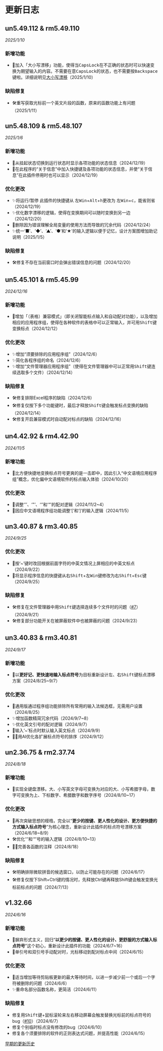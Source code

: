 # 更新日志
## un5.49.112 & rm5.49.110
*2025/1/10*

### 新增功能
* 🐣️加入「大小写漂移」功能，使得当<kbd>CapsLock</kbd>在不正确的状态时可以快速变换为期望输入的内容。不需要在意<kbd>CapsLock</kbd>的状态，也不需要按<kbd>Backspace</kbd>键啦。详细说明见[大小写漂移](../README.md#大小写漂移)（2025/1/10）

### 缺陷修复
* 🛠️重写获取光标前一个英文片段的函数，原来的函数功能上有问题（2025/1/11）

## un5.48.109 & rm5.48.107
*2025/1/6*

### 新增功能
* 🐣️从挂起状态切换到运行状态时显示各项功能的状态信息（2024/12/19）
* 🐣️在此程序的“关于信息”中加入快捷键及各项功能的状态信息，并使“关于信息”在此插件停用时也可以显示（2024/12/19）

### 优化更改
* ✨将运行/暂停 此插件的快捷键从 左<kbd>Win</kbd>+<kbd>Alt</kbd>+<kbd>h</kbd>更改为 左<kbd>Win</kbd>+<kbd>c</kbd>，能省则省（2024/12/19）
* ✨优化数字漂移的逻辑，使得在变换期间可以随时变换到另一边（2024/12/20）
* 🔧删除因为错误理解全局变量的使用方法而导致的冗余代码（2024/12/24）
* ✨️统一‘■’、‘◆’、‘▲’、‘●’和‘★’的输入逻辑以便于记忆，设计方案图增加助记说明（2025/1/5）

### 缺陷修复
* 🛠️修复不存在当前窗口时会弹出错误信息的问题（2024/12/20）

## un5.45.101 & rm5.45.99
*2024/12/16*

### 新增功能
* 🎊增加「（表格）兼容模式」（即关闭智能标点输入和自动配对功能），以及增加相应的应用程序组，使得在各种软件的表格中可以正常输入，并可用<kbd>Shift</kbd>键变换标点（2024/12/12）

### 优化更改
* ✨增加“须要排除的应用程序组”（2024/12/6）
* ✨简化各程序组的命名（2024/12/6）
* ✨增加“文件管理器应用程序组”（使得在文件管理器中可以正常用<kbd>Shift</kbd>键连续选取多个文件）（2024/12/14）

### 缺陷修复
* 🛠️修复排除Excel程序的缺陷（2024/12/6）
* 🛠️修复仅按下多个功能键时，最后才释放<kbd>Shift</kbd>键会触发标点变换的缺陷（2024/12/14）
* 🛠️修复开启兼容模式时自动配对标点的缺陷（2024/12/16）

## un4.42.92 & rm4.42.90
*2024/11/5*

### 新增功能
* 🎊比方便快捷地变换标点符号更爽的是一击即中，因此引入“中文语境应用程序组”概念，优化偏中文语境软件的标点输入体验（2024/10/20）

### 优化更改
* 🔧调整‘'’、‘"’、‘‘’和‘“’的配对逻辑（2024/11/2~4）
* 🔧因应中文语境程序组功能调整‘\[’和‘\]’的输入逻辑（2024/11/5）

## un3.40.87 & rm3.40.85
*2024/9/25*

### 优化更改
* 🔧️按‘~’键时改回根据前面字符的中英文情况上屏相应的中英文标点（2024/9/22）
* 🔧️将显示程序信息的快捷键从右<kbd>Shift</kbd>+左<kbd>Win</kbd>键修改为右<kbd>Shift</kbd>+<kbd>Esc</kbd>键（2024/9/25）

### 缺陷修复
* 🛠️修复在文件管理器中用<kbd>Shift</kbd>键选择连续多个文件时的问题（[#7](https://github.com/Lantaio/IME-booster-FinalD/issues/7)）（2024/9/21）
* 🛠️修复部分功能开关在被屏蔽软件中也被屏蔽的问题（2024/9/23）

## un3.40.83 & rm3.40.81
*2024/9/17*

### 新增功能
* 🎊以**更好记、更快速地输入标点符号**为目标重新设计左、右<kbd>Shift</kbd>键标点漂移方案（2024/8/25~9/7）

### 优化更改
* 🐣️通用版通过程序组功能排除所有常用的输入法候选框，无需用户设置（2024/8/25）
* ✨增加函数精简冗余代码（2024/9/7~8）
* ✨优化英文引号的配对逻辑（2024/9/7）
* 🔧️输入‘~’标点时默认输入英文标点（2024/9/9）
* 🐱‍🏍用AI优化各扩展标点符号的排序（2024/9/12）

## un2.36.75 & rm2.37.74
*2024/8/18*

### 新增功能
* 🎊实现全键盘漂移。大、小写英文字母可变换为对应的大、小写希腊字母，数字可变换为上、下标数字、希腊数字和数字序号（2024/8/10~17）

### 优化更改
* 🎊再次突破思想的桎梏，完全以“**更少的按键、更人性化的设计、更方便快捷的方式输入标点符号**”为核心理念，重新设计此插件的标点符号漂移方案（2024/6/18~8/9）
* 🛠️优化‘‘’和‘“’号的输入逻辑（2024/8/10~13）
* ✍🏻️完善各函数的注释（2024/8/18）

### 缺陷修复
* 🛠️明确排除微软拼音的候选窗口，以防止可能存在的问题（2024/6/17）
* 🛠️修复仅按下Shift+Ctrl键的情况时，先释放Ctrl键再释放Shift键会触发变换光标前标点的问题（2024/7/13）

## v1.32.66
*2024/6/16*

### 新增功能
* 🎊摒弃形式主义，回归“**以更少的按键、更人性化的设计、更舒服的方式输入标点符号**”这个初心，重新设计此插件的功能（2024/6/7~16）
* 🐣️单引号和双引号手动配对时，光标移动到配对标点中间（2024/6/15）

### 优化更改
* 🔧️适当增加等待剪贴板更新的最大等待时间，以进一步减少前一个或后一个字符被删除的问题（2024/6/6）
* ✨️重命名部分函数名称，更简洁（2024/6/11）

### 缺陷修复
* 修复用<kbd>Shift</kbd>键+鼠标滚轮来左右移动屏幕会触发替换光标前的标点符号的bug（[#10](https://github.com/Lantaio/IME-booster-FinalD/issues/10)）（2024/6/7）
* 修复个别临时标点没有修改的bug（2024/6/10）
* 修复各个须要排除的软件的正则表达式问题，并提高性能（2024/6/15）

[早期的更新历史](ChangeHistory.md)